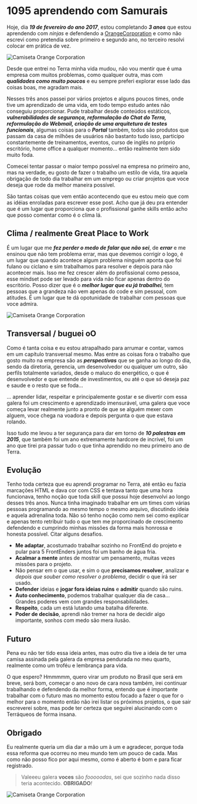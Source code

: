 <!--
layout: post
title: #TerraNetworks1095
date: 2017-02-19T21:51:02.718Z
comments: true
published: true
keywords:
description: Hoje dia 19 de fevereiro estou completando 3 anos na equipe do Terra, irei contar um pouco sobre isso tudo.
categories: carreira, TerraNetworks, aniversário
cover: /images/1095-dias-de-terra/cover.jpg
coverAlt: 1095 dias de Terra Networks
-->


# 1095 aprendendo com Samurais

Hoje, dia __*19 de fevereiro do ano 2017*__, estou completando __*3 anos*__ que estou aprendendo com *ninjas* e defendendo a [OrangeCorporation](https://www.terra.com.br/) <!--more--> e como
não escrevi como pretendia sobre primeiro e segundo ano, no terceiro resolvi colocar em prática de vez.

![Camiseta Orange Corporation](/images/1095-dias-de-terra/ninja.jpg)

Desde que entrei no Terra minha vida mudou, não vou mentir que é uma empresa com muitos problemas, como qualquer outra, mas com __*qualidades como muito poucos*__ e
eu sempre preferi explorar esse lado das coisas boas, me agradam mais.

Nesses três anos passei por vários projetos e alguns poucos times, onde tive um aprendizado de uma vida, em todo tempo estudo antes não conseguiu proporcionar.
Pude trabalhar desde conteúdos estáticos,  __*vulnerabilidades de segurança, reformulação do Chat do Terra, reformulação do Webmail,
criação de uma arquitetura de testes funcionais*__, algumas coisas para o __*Portal*__ também, todos são produtos que passam da casa de milhões de usuários
não bastanto tudo isso, participo constantemente de treinamentos, eventos, curso de inglês no próprio escritório, home office a qualquer momento...
então realmente tem sido muito foda.

Comecei tentar passar o maior tempo possível na empresa no primeiro ano, mas na verdade,
eu gosto de fazer o trabalho um estilo de vida, tira aquela obrigação de todo dia trabalhar em um emprego ou criar projetos que voce deseja que rode da
melhor maneira possível.

São tantas coisas que vem então acontecendo que eu estou meio que com as idéias enroladas para escrever esse post.
Acho que já deu pra entender que é um lugar que proporciona que o profissional ganhe skills então acho que posso comentar como é o clima lá.


## Clima / realmente Great Place to Work

É um lugar que me __*fez perder o medo de falar que não sei*__, de __*errar*__ e me ensinou que não tem problema errar, mas que devemos corrigir o logo,
é um lugar que quando acontece algum problema ninguém aponta que foi fulano ou ciclano e sim trabalhamos para resolver e depois para não acontecer mais.
Isso me fez crescer além do profissional como pessoa, esse mindset pode ser levado para vida não ficar apenas dentro do escritório.
Posso dizer que é o __*melhor lugar que eu já trabalhei*__, tem pessoas que a grandeza não vem apenas do code e sim pessoal, com atitudes. É um lugar
que te dá opotunidade de trabalhar com pessoas que voce admira.

![Camiseta Orange Corporation](/images/1095-dias-de-terra/gptw.jpg)


## Transversal / buguei oO

Como é tanta coisa e eu estou atrapalhado para arrumar e contar, vamos em um capítulo transversal mesmo.
Mas entre as coisas fora o trabalho que gosto muito na empresa são as __*perspectivas*__ que se ganha ao longo do dia, sendo
da diretoria, gerencia, um desenvolvedor ou qualquer um outro, são perfils totalmente variados, desde o maluco do energético, o que é desenvolvedor e que entende de investimentos,
ou até o que só deseja paz e saude e o resto que se foda...

... aprender lidar, respeitar e principalemente gostar e se divertir com essa galera
foi um crescimento e aprendizado imensurável, uma galera que voce começa levar realmente junto a pronto de que se alguém mexer com alguem,
voce chega na voadora e depois pergunta o que que estava rolando.

Isso tudo me levou a ter segurança para dar em torno de __*10 palestras em 2015*__,
que também foi um ano extremamente hardcore de incrível, foi um ano que tirei pra passar tudo o que tinha aprendido no meu primeiro ano de Terra.


## Evolução

Tenho toda certeza que eu aprendi programar no Terra, até então eu fazia marcações HTML e dava cor com CSS e tentava tanto que uma hora funcionava, tenho noção que toda
skill que possui hoje desenvolvi ao longo desses três anos. Nunca tinha imaginado trabalhar em um times com várias pessoas programando ao mesmo tempo o mesmo arquivo,
discutindo ideia e aquela adrenalina toda. Não só tenho noção como nem sei como explicar e apenas tento retribuir tudo o que tem me proporcinado de crescimento
defendendo e cumprindo minhas missões da forma mais honrossa e honesta possível. Citar alguns desafios.

- __Me adaptar__, acostumado trabalhar sozinho no FrontEnd do projeto e pular para 5 FrontEnders juntos foi um banho de água fria.
- __Acalmar a mente__ antes de mostrar um pensamento, muitas vezes missões para o projeto.
- Não pensar em o que usar, e sim o que __precisamos resolver__, analizar e _depois que souber como resolver o problema_, decidir o que irá ser usado.
- __Defender__ ideias e __jogar fora ideias ruins__ e __admitir__ quando são ruins.
- __Auto conhecimento__, podemos trabalhar qualquer dia de casa... Grandes poderes vem com grandes responsabilidades.
- __Respeito__, cada um está lutando uma batalha diferente.
- __Poder de decisão__, aprendi não tremer na hora de decidir algo importante, sonhos com medo são mera ilusão.


## Futuro

Pena eu não ter tido essa ideia antes, mas outro dia tive a ideia de ter uma camisa assinada pela galera da empresa pendurada no meu quarto,
realmente como um troféu e lembrança para vida.

O que espero? Hmmmmm, quero virar um produto no Brasil que será em breve, será bom, começar o ano novo de cara nova também,
irei continuar trabalhando e defendendo da melhor forma, entendo que é importante trabalhar com o futuro mas no momento
estou focado a fazer o que for o melhor para o momento então não irei listar os próximos projetos, o que sair escreverei sobre,
mas pode ter certeza que seguirei alucinando com o Terráqueos de forma insana.


## Obrigado

Eu realmente queria um dia dar a mão um à um e agradecer, porque toda essa reforma que ocorreu no meu mundo tem um pouco de cada. Mas
como não posso fico por aqui mesmo, como é aberto é bom e para ficar registrado.


> Valeeeu galera __voces__ são *fooooodas*, sei que sozinho nada disso teria acontecido.
> __OBRIGADO__*!*


![Camiseta Orange Corporation](/images/1095-dias-de-terra/camisa.jpg)



